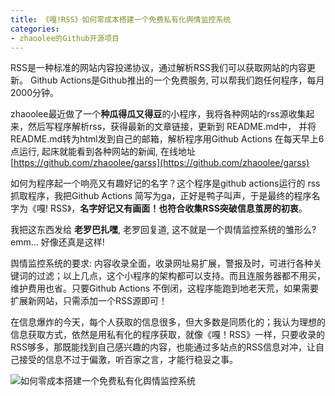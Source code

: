 ```yaml
---
title: 《嘎!RSS》如何零成本搭建一个免费私有化舆情监控系统
categories:
- zhaoolee的Github开源项目
---
```





RSS是一种标准的网站内容投递协议，通过解析RSS我们可以获取网站的内容更新。
Github Actions是Github推出的一个免费服务, 可以帮我们跑任何程序，每月2000分钟。

zhaoolee最近做了一个**种瓜得瓜又得豆**的小程序，我将各种网站的rss源收集起来，然后写程序解析rss，获得最新的文章链接，更新到 README.md中， 并将README.md转为html发到自己的邮箱，解析程序用Github Actions 在每天早上6点运行, 起床就能看到各种网站的新闻, 在线地址 [https://github.com/zhaoolee/garss](https://github.com/zhaoolee/garss) 

如何为程序起一个响亮又有趣好记的名字？这个程序是github actions运行的 rss 抓取程序，我把Github Actions 简写为ga，正好是鸭子叫声，于是最终的程序名字为《嘎! RSS》，**名字好记又有画面！也符合收集RSS突破信息茧房的初衷**。

我把这东西发给 **老罗巴扎嘿**, 老罗回复道, 这不就是一个舆情监控系统的雏形么?  emm... 好像还真是这样!

舆情监控系统的要求: 内容收录全面，收录网址易扩展，警报及时，可进行各种关键词的过滤；以上几点，这个小程序的架构都可以支持。而且连服务器都不用买，维护费用也省。只要Github Actions 不倒闭，这程序能跑到地老天荒，如果需要扩展新网站，只需添加一个RSS源即可！

在信息爆炸的今天，每个人获取的信息很多，但大多数是同质化的；我认为理想的信息获取方式，依然是用私有化的程序获取，就像《嘎！RSS》一样，只要收录的RSS够多，那既能找到自己感兴趣的内容，也能通过多站点的RSS信息对冲，让自己接受的信息不过于偏激，听百家之言，才能行稳妥之事。



![如何零成本搭建一个免费私有化舆情监控系统](https://cdn.fangyuanxiaozhan.com/assets/16141525672987hA2DJ3R.jpeg)



